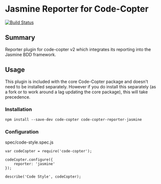# Jasmine Reporter for Code-Copter

[![Build Status](https://travis-ci.org/jtheriault/code-copter-reporter-jasmine.svg)](https://travis-ci.org/jtheriault/code-copter-reporter-jasmine)

## Summary
Reporter plugin for code-copter v2 which integrates its reporting into the Jasmine BDD framework.

## Usage
This plugin is included with the core Code-Copter package and doesn't need to be installed separately. However if you do install this separately (as a fork or to work around a lag updating the core package), this will take precedence.

### Installation

    npm install --save-dev code-copter code-copter-reporter-jasmine

### Configuration

spec/code-style.spec.js

    var codeCopter = require('code-copter');

    codeCopter.configure({
        reporter: 'jasmine'
    });

    describe('Code Style', codeCopter);
